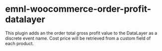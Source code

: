 # emnl-woocommerce-order-profit-datalayer
This plugin adds an the order total gross profit value to the DataLayer as a discrete event name. Cost price will be retrieved from a custom field of each product.
